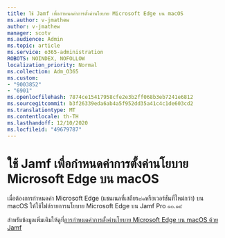 ```yaml
---
title: ใช้ Jamf เพื่อกำหนดค่าการตั้งค่านโยบาย Microsoft Edge บน macOS
ms.author: v-jmathew
author: v-jmathew
manager: scotv
ms.audience: Admin
ms.topic: article
ms.service: o365-administration
ROBOTS: NOINDEX, NOFOLLOW
localization_priority: Normal
ms.collection: Adm_O365
ms.custom:
- "9003852"
- "6901"
ms.openlocfilehash: 7874ce15417958cfe2e3b2ff068b3eb7241e6812
ms.sourcegitcommit: b3f26339eda6ab4a5f952dd35a41c4c1de603cd2
ms.translationtype: MT
ms.contentlocale: th-TH
ms.lasthandoff: 12/10/2020
ms.locfileid: "49679787"
---
```

# <a name="use-jamf-to-configure-microsoft-edge-policy-settings-on-macos"></a>ใช้ Jamf เพื่อกำหนดค่าการตั้งค่านโยบาย Microsoft Edge บน macOS

เมื่อต้องการกำหนดค่า Microsoft Edge (แชนเนลที่เสถียร๘๑หรือเวอร์ชันที่ใหม่กว่า) บน macOS ให้ใช้ไฟล์รายการนโยบาย Microsoft Edge บน Jamf Pro ๑๐.๑๙

สำหรับข้อมูลเพิ่มเติมให้ดูที่[การกำหนดค่าการตั้งค่านโยบาย Microsoft Edge บน macOS ด้วย Jamf](https://go.microsoft.com/fwlink/?linkid=2134761)
